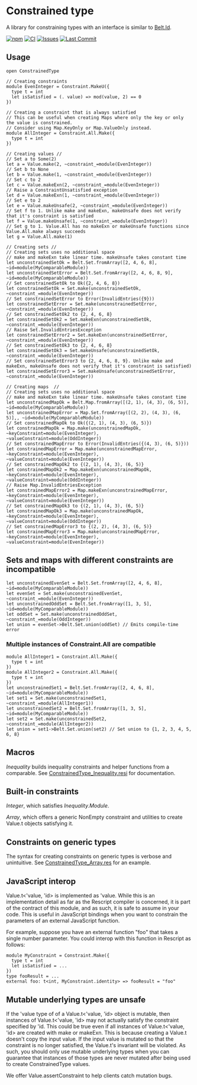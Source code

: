 # Constrained type

A library for constraining types with an interface is similar to [Belt.Id](https://rescript-lang.org/docs/manual/latest/api/belt/id).

[![npm](https://img.shields.io/npm/v/@awebyte/constrained-type.svg)](https://npmjs.org/@awebyte/constrained-type)
[![CI](https://github.com/LoganGrier/constrained-type/actions/workflows/test.yml/badge.svg)](https://github.com/LoganGrier/constrained-type/actions/workflows/test.yml)
[![Issues](https://img.shields.io/github/issues/LoganGrier/constrained-type.svg)](https://github.com/LoganGrier/constrained-type/issues)
[![Last Commit](https://img.shields.io/github/last-commit/LoganGrier/constrained-type.svg)](https://github.com/LoganGrier/constrained-type/commits/master)

## Usage

```rescript
open ConstrainedType

// Creating constraints
module EvenInteger = Constraint.MakeU({
  type t = int
  let isSatisfied = (. value) => mod(value, 2) == 0
})

// Creating a constraint that is always satisfied
// This can be useful when creating Maps where only the key or only the value is constrained.
// Consider using Map.KeyOnly or Map.ValueOnly instead.
module AllInteger = Constraint.All.Make({
  type t = int
})

// Creating values //
// Set a to Some(2)
let a = Value.make(2, ~constraint_=module(EvenInteger))
// Set b to None
let b = Value.make(1, ~constraint_=module(EvenInteger)) 
// Set c to 2
let c = Value.makeExn(2, ~constraint_=module(EvenInteger))
// Raise a ConstraintUnsatisfied exception
let d = Value.makeExn(1, ~constraint_=module(EvenInteger)) 
// Set e to 2
let e = Value.makeUnsafe(2, ~constraint_=module(EvenInteger)) 
// Set f to 1. Unlike make and makeExn, makeUnsafe does not verify that it's constraint is satisfied
let f = Value.makeUnsafe(1, ~constraint_=module(EvenInteger)) 
// Set g to 1. Value.All has no makeExn or makeUnsafe functions since Value.All.make always succeeds
let g = Value.All.make(1)

// Creating sets //
// Creating sets uses no additional space
// make and makeExn take linear time. makeUnsafe takes constant time
let unconstrainedSetOk = Belt.Set.fromArray([2, 4, 6, 8], ~id=module(MyComparableModule))
let unconstrainedSetError = Belt.Set.fromArray([2, 4, 6, 8, 9], ~id=module(MyComparableModule))
// Set constrainedSetOk to Ok({2, 4, 6, 8})
let constrainedSetOk = Set.make(unconstrainedSetOk, ~constraint_=module(EvenInteger)) 
// Set constrainedSetError to Error(InvalidEntries({9}))
let constrainedSetError = Set.make(unconstrainedSetError, ~constraint_=module(EvenInteger)) 
// Set constrainedSetOk2 to {2, 4, 6, 8}
let constrainedSetOk2 = Set.makeExn(unconstrainedSetOk, ~constraint_=module(EvenInteger)) 
// Raise Set.InvalidEntriesException
let constrainedSetError2 = Set.makeExn(unconstrainedSetError, ~constraint_=module(EvenInteger)) 
// Set constrainedSetOk3 to {2, 4, 6, 8}
let constrainedSetOk3 = Set.makeUnsafe(unconstrainedSetOk, ~constraint_=module(EvenInteger)) 
// Set constrainedSetError3 to {2, 4, 6, 8, 9}. Unlike make and makeExn, makeUnsafe does not verify that it's constraint is satisfied)
let constrainedSetError3 = Set.makeUnsafe(unconstrainedSetError, ~constraint_=module(EvenInteger)) 

// Creating maps  //
// Creating sets uses no additional space
// make and makeExn take linear time. makeUnsafe takes constant time
let unconstrainedMapOk = Belt.Map.fromArray([(2, 1), (4, 3), (6, 5)], ~id=module(MyComparableModule))
let unconstrainedMapError = Map.Set.fromArray([(2, 2), (4, 3), (6, 5)],, ~id=module(MyComparableModule))
// Set constrainedMapOk to Ok({(2, 1), (4, 3), (6, 5)})
let constrainedMapOk = Map.make(unconstrainedMapOk, ~keyConstraint=module(EvenInteger), ~valueConstraint=module(OddInteger))
// Set constrainedMapError to Error(InvalidEntries({(4, 3), (6, 5)}))
let constrainedMapError = Map.make(unconstrainedMapError, ~keyConstraint=module(EvenInteger), ~valueConstraint=module(EvenInteger)) 
// Set constrainedMapOk2 to {(2, 1), (4, 3), (6, 5)}
let constrainedMapOk2 = Map.makeExn(unconstrainedMapOk, ~keyConstraint=module(EvenInteger), ~valueConstraint=module(OddInteger))
// Raise Map.InvalidEntriesException
let constrainedMapError2 = Map.makeExn(unconstrainedMapError, ~keyConstraint=module(EvenInteger), ~valueConstraint=module(EvenInteger)) 
// Set constrainedMapOk3 to {(2, 1), (4, 3), (6, 5)}
let constrainedMapOk3 = Map.make(unconstrainedMapOk, ~keyConstraint=module(EvenInteger), ~valueConstraint=module(OddInteger))
// Set constrainedMapError3 to {(2, 2), (4, 3), (6, 5)}
let constrainedMapError3 = Map.make(unconstrainedMapError, ~keyConstraint=module(EvenInteger), ~valueConstraint=module(EvenInteger)) 
```

## Sets and maps with different constraints are incompatible

```rescript
let unconstrainedEvenSet = Belt.Set.fromArray([2, 4, 6, 8], ~id=module(MyComparableModule))
let evenSet = Set.make(unconstrainedEvenSet, ~constraint_=module(EvenInteger))
let unconstrainedOddSet = Belt.Set.fromArray([1, 3, 5], ~id=module(MyComparableModule))
let oddSet = Set.make(unconstrainedOddSet, ~constraint_=module(OddInteger))
let union = evenSet->Belt.Set.union(oddSet) // Emits compile-time error
```

### Multiple instances of Constraint.All are compatible

```rescript
module AllInteger1 = Constraint.All.Make({
  type t = int
})
module AllInteger2 = Constraint.All.Make({
  type t = int
})
let unconstrainedSet1 = Belt.Set.fromArray([2, 4, 6, 8], ~id=module(MyComparableModule))
let set1 = Set.make(unconstrainedSet1, ~constraint_=module(AllInteger1))
let unconstrainedSet2 = Belt.Set.fromArray([1, 3, 5], ~id=module(MyComparableModule))
let set2 = Set.make(unconstrainedSet2, ~constraint_=module(AllInteger2))
let union = set1->Belt.Set.union(set2) // Set union to {1, 2, 3, 4, 5, 6, 8}
```

## Macros

*Inequality* builds inequality constraints and helper functions from a comparable. See [ConstrainedType_Inequality.resi](src/ConstrainedType_Inequality.resi) for documentation.

## Built-in constraints

*Integer*, which satisfies *Inequality.Module*.

*Array*, which offers a generic NonEmpty constraint and utilities to create Value.t objects satisfying it.

## Constraints on generic types

The syntax for creating constraints on generic types is verbose and unintuitive. See [ConstrainedType_Array.res](src/ConstrainedType_Array.res) for an example.

## JavaScript interop

Value.t<'value, 'id> is implemented as 'value. While this is an implementation detail as far as the Rescript compiler is concerned, it is part of the contract of this module, and as such, it is safe to assume in your code. This is useful in JavaScript bindings when you want to constrain the parameters of an external JavaScript function.

For example, suppose you have an external function "foo" that takes a single number parameter. You could interop with this function in Rescript as follows:

```rescript
module MyConstraint = Constraint.Make({
  type t = int
  let isSatisfied = ...
})
type fooResult = ...
external foo: t<int, MyConstraint.identity> => fooResult = "foo"
```

## Mutable underlying types are unsafe

If the 'value type of of a Value.t<'value, 'id> object is mutable, then instances of Value.t<'value, 'id> may not actually satisfy the constraint specified by 'id. This could be true even if all instances of Value.t<'value, 'id> are created with make or makeExn. This is because creating a Value.t doesn't copy the input value. If the input value is mutated so that the constraint is no longer satisfied, the Value.t's invariant will be violated. As such, you should only use mutable underlying types when you can guarantee that instances of those types are never mutated after being used to create ConstrainedType values.

We offer Value.assertConstraint to help clients catch mutation bugs.
